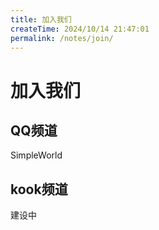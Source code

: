 ```yaml
---
title: 加入我们
createTime: 2024/10/14 21:47:01
permalink: /notes/join/
---
```

# 加入我们

## QQ频道

SimpleWorld

## kook频道

建设中


